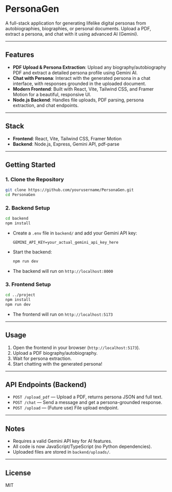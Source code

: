 # PersonaGen

A full-stack application for generating lifelike digital personas from autobiographies, biographies, or personal documents. Upload a PDF, extract a persona, and chat with it using advanced AI (Gemini).

---

## Features
- **PDF Upload & Persona Extraction**: Upload any biography/autobiography PDF and extract a detailed persona profile using Gemini AI.
- **Chat with Persona**: Interact with the generated persona in a chat interface, with responses grounded in the uploaded document.
- **Modern Frontend**: Built with React, Vite, Tailwind CSS, and Framer Motion for a beautiful, responsive UI.
- **Node.js Backend**: Handles file uploads, PDF parsing, persona extraction, and chat endpoints.

---

## Stack
- **Frontend**: React, Vite, Tailwind CSS, Framer Motion
- **Backend**: Node.js, Express, Gemini API, pdf-parse

---

## Getting Started

### 1. Clone the Repository
```sh
git clone https://github.com/yourusername/PersonaGen.git
cd PersonaGen
```

### 2. Backend Setup
```sh
cd backend
npm install
```

- Create a `.env` file in `backend/` and add your Gemini API key:
  ```
  GEMINI_API_KEY=your_actual_gemini_api_key_here
  ```
- Start the backend:
  ```sh
  npm run dev
  ```
- The backend will run on `http://localhost:8000`

### 3. Frontend Setup
```sh
cd ../project
npm install
npm run dev
```
- The frontend will run on `http://localhost:5173`

---

## Usage
1. Open the frontend in your browser (`http://localhost:5173`).
2. Upload a PDF biography/autobiography.
3. Wait for persona extraction.
4. Start chatting with the generated persona!

---

## API Endpoints (Backend)
- `POST /upload_pdf` — Upload a PDF, returns persona JSON and full text.
- `POST /chat` — Send a message and get a persona-grounded response.
- `POST /upload` — (Future use) File upload endpoint.

---

## Notes
- Requires a valid Gemini API key for AI features.
- All code is now JavaScript/TypeScript (no Python dependencies).
- Uploaded files are stored in `backend/uploads/`.

---

## License
MIT 